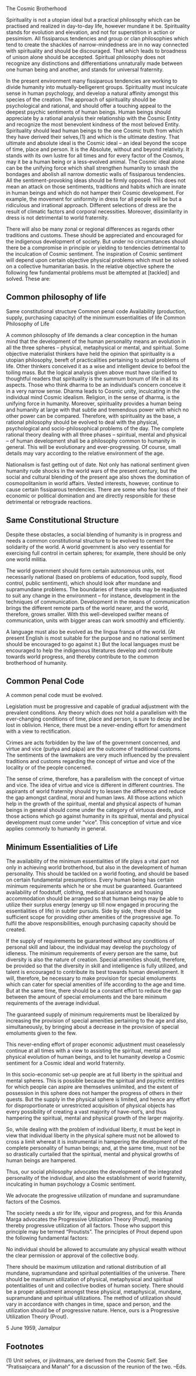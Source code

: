 The Cosmic Brotherhood

Spirituality is not a utopian ideal but a practical philosophy which can be practised and realized in day-to-day life, however mundane it be. Spirituality stands for evolution and elevation, and not for superstition in action or pessimism. All fissiparous tendencies and group or clan philosophies which tend to create the shackles of narrow-mindedness are in no way connected with spirituality and should be discouraged. That which leads to broadness of unison alone should be accepted. Spiritual philosophy does not recognize any distinctions and differentiations unnaturally made between one human being and another, and stands for universal fraternity.

In the present environment many fissiparous tendencies are working to divide humanity into mutually-belligerent groups. Spirituality must inculcate sense in human psychology, and develop a natural affinity amongst this species of the creation. The approach of spirituality should be psychological and rational, and should offer a touching appeal to the deepest psychic sentiments of human beings. Human beings should appreciate by a rational analysis their relationship with the Cosmic Entity and recognize the most benevolent kindness of the most beloved Entity. Spirituality should lead human beings to the one Cosmic truth from which they have derived their selves,(1) and which is the ultimate destiny. That ultimate and absolute ideal is the Cosmic ideal – an ideal beyond the scope of time, place and person. It is the Absolute, without and beyond relativity. It stands with its own lustre for all times and for every factor of the Cosmos, may it be a human being or a less-evolved animal. The Cosmic ideal alone can be the unifying force which shall strengthen humanity to smash the bondages and abolish all narrow domestic walls of fissiparous tendencies.
All the sentiment-provoking ideas should be firmly opposed. This does not mean an attack on those sentiments, traditions and habits which are innate in human beings and which do not hamper their Cosmic development. For example, the movement for uniformity in dress for all people will be but a ridiculous and irrational approach. Different selections of dress are the result of climatic factors and corporal necessities. Moreover, dissimilarity in dress is not detrimental to world fraternity.

There will also be many zonal or regional differences as regards other traditions and customs. These should be appreciated and encouraged for the indigenous development of society. But under no circumstances should there be a compromise in principle or yielding to tendencies detrimental to the inculcation of Cosmic sentiment.
The inspiration of Cosmic sentiment will depend upon certain objective physical problems which must be solved on a collective humanitarian basis. In the relative objective sphere the following few fundamental problems must be attempted at [tackled] and solved. These are:


## Common philosophy of life

Same constitutional structure
Common penal code
Availability (production, supply, purchasing capacity) of the minimum essentialities of life
Common Philosophy of Life

A common philosophy of life demands a clear conception in the human mind that the development of the human personality means an evolution in all the three spheres – physical, metaphysical or mental, and spiritual. Some objective materialist thinkers have held the opinion that spirituality is a utopian philosophy, bereft of practicalities pertaining to actual problems of life. Other thinkers conceived it as a wise and intelligent device to befool the toiling mass. But the logical analysis given above must have clarified to thoughtful readers that spirituality is the summum bonum of life in all its aspects.
Those who think dharma to be an individual’s concern conceive it in a very narrow sense. Dharma leads to Cosmic unity, inculcating in the individual mind Cosmic idealism. Religion, in the sense of dharma, is the unifying force in humanity. Moreover, spirituality provides a human being and humanity at large with that subtle and tremendous power with which no other power can be compared. Therefore, with spirituality as the base, a rational philosophy should be evolved to deal with the physical, psychological and socio-philosophical problems of the day. The complete rational theory dealing with all three phases – spiritual, mental and physical – of human development shall be a philosophy common to humanity in general. This will be evolutionary and ever-progressing. Of course, small details may vary according to the relative environment of the age.

Nationalism is fast getting out of date. Not only has national sentiment given humanity rude shocks in the world wars of the present century, but the social and cultural blending of the present age also shows the domination of cosmopolitanism in world affairs. Vested interests, however, continue to cause certain fissiparous tendencies. There are some who fear loss of their economic or political domination and are directly responsible for these detrimental or retrograde reactions.


## Same Constitutional Structure

Despite these obstacles, a social blending of humanity is in progress and needs a common constitutional structure to be evolved to cement the solidarity of the world. A world government is also very essential for exercising full control in certain spheres; for example, there should be only one world militia.

The world government should form certain autonomous units, not necessarily national (based on problems of education, food supply, flood control, public sentiment), which should look after mundane and supramundane problems. The boundaries of these units may be readjusted to suit any change in the environment – for instance, development in the techniques of communication. Development in the means of communication brings the different remote parts of the world nearer, and the world, therefore, grows smaller. With this well-developed swifter means of communication, units with bigger areas can work smoothly and efficiently.

A language must also be evolved as the lingua franca of the world. (At present English is most suitable for the purpose and no national sentiment should be encouraged to go against it.) But the local languages must be encouraged to help the indigenous literatures develop and contribute towards world progress, and thereby contribute to the common brotherhood of humanity.


## Common Penal Code

A common penal code must be evolved. 

Legislation must be progressive and capable of gradual adjustment with the prevalent conditions. Any theory which does not hold a parallelism with the ever-changing conditions of time, place and person, is sure to decay and be lost in oblivion. Hence, there must be a never-ending effort for amendment with a view to rectification.

Crimes are acts forbidden by the law of the government concerned, and virtue and vice (puńya and pápa) are the outcome of traditional customs. The sentiments of the lawmakers are very much influenced by the prevalent traditions and customs regarding the concept of virtue and vice of the locality or of the people concerned. 

The sense of crime, therefore, has a parallelism with the concept of virtue and vice. The idea of virtue and vice is different in different countries. The aspirants of world fraternity should try to lessen the difference and reduce the gap amongst cardinal, moral and human laws. All those actions which help in the growth of the spiritual, mental and physical aspects of human beings in general should come under the category of virtuous deeds, and those actions which go against humanity in its spiritual, mental and physical development must come under “vice”. This conception of virtue and vice applies commonly to humanity in general.


## Minimum Essentialities of Life

The availability of the minimum essentialities of life plays a vital part not only in achieving world brotherhood, but also in the development of human personality. This should be tackled on a world footing, and should be based on certain fundamental presumptions. Every human being has certain minimum requirements which he or she must be guaranteed. Guaranteed availability of foodstuff, clothing, medical assistance and housing accommodation should be arranged so that human beings may be able to utilize their surplus energy (energy up till now engaged in procuring the essentialities of life) in subtler pursuits. Side by side, there should be sufficient scope for providing other amenities of the progressive age. To fulfil the above responsibilities, enough purchasing capacity should be created.

If the supply of requirements be guaranteed without any conditions of personal skill and labour, the individual may develop the psychology of idleness. The minimum requirements of every person are the same, but diversity is also the nature of creation. Special amenities should, therefore, be provided so that the diversity in skill and intelligence is fully utilized, and talent is encouraged to contribute its best towards human development. It will, therefore, be necessary to make provision for special emoluments which can cater for special amenities of life according to the age and time. But at the same time, there should be a constant effort to reduce the gap between the amount of special emoluments and the bare minimum requirements of the average individual. 

The guaranteed supply of minimum requirements must be liberalized by increasing the provision of special amenities pertaining to the age and also, simultaneously, by bringing about a decrease in the provision of special emoluments given to the few. 

This never-ending effort of proper economic adjustment must ceaselessly continue at all times with a view to assisting the spiritual, mental and physical evolution of human beings, and to let humanity develop a Cosmic sentiment for a Cosmic ideal and world fraternity.

In this socio-economic set-up people are at full liberty in the spiritual and mental spheres. This is possible because the spiritual and psychic entities for which people can aspire are themselves unlimited, and the extent of possession in this sphere does not hamper the progress of others in their quests. But the supply in the physical sphere is limited, and hence any effort for disproportionate or unrestricted acquisition of physical objects has every possibility of creating a vast majority of have-not’s, and thus hampering the spiritual, mental and physical growth of the larger majority. 

So, while dealing with the problem of individual liberty, it must be kept in view that individual liberty in the physical sphere must not be allowed to cross a limit whereat it is instrumental in hampering the development of the complete personality of human beings; and, at the same time, must not be so drastically curtailed that the spiritual, mental and physical growths of human beings are hampered.

Thus, our social philosophy advocates the development of the integrated personality of the individual, and also the establishment of world fraternity, inculcating in human psychology a Cosmic sentiment. 

We advocate the progressive utilization of mundane and supramundane factors of the Cosmos. 

The society needs a stir for life, vigour and progress, and for this Ananda Marga advocates the Progressive Utilization Theory (Prout), meaning thereby progressive utilization of all factors. Those who support this principle may be termed “Proutists”.
The principles of Prout depend upon the following fundamental factors:

No individual should be allowed to accumulate any physical wealth without the clear permission or approval of the collective body.

There should be maximum utilization and rational distribution of all mundane, supramundane and spiritual potentialities of the universe.
There should be maximum utilization of physical, metaphysical and spiritual potentialities of unit and collective bodies of human society.
There should be a proper adjustment amongst these physical, metaphysical, mundane, supramundane and spiritual utilizations.
The method of utilization should vary in accordance with changes in time, space and person, and the utilization should be of progressive nature.
Hence, ours is a Progressive Utilization Theory (Prout).

5 June 1959, Jamalpur

## Footnotes

(1) Unit selves, or jiivátmans, are derived from the Cosmic Self. See “Pratisaiṋcara and Manah” for a discussion of the reunion of the two. –Eds.
